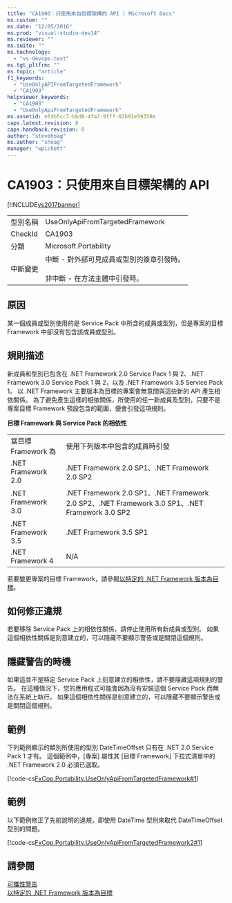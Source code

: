 ```yaml
---
title: "CA1903：只使用來自目標架構的 API | Microsoft Docs"
ms.custom: ""
ms.date: "12/05/2016"
ms.prod: "visual-studio-dev14"
ms.reviewer: ""
ms.suite: ""
ms.technology: 
  - "vs-devops-test"
ms.tgt_pltfrm: ""
ms.topic: "article"
f1_keywords: 
  - "UseOnlyAPIFromTargetedFramework"
  - "CA1903"
helpviewer_keywords: 
  - "CA1903"
  - "UseOnlyApiFromTargetedFramework"
ms.assetid: efdb5cc7-bbd8-4fa7-9fff-02b91e59350e
caps.latest.revision: 8
caps.handback.revision: 8
author: "stevehoag"
ms.author: "shoag"
manager: "wpickett"
---
```

# CA1903：只使用來自目標架構的 API
[!INCLUDE[vs2017banner](../code-quality/includes/vs2017banner.md)]

|||  
|-|-|  
|型別名稱|UseOnlyApiFromTargetedFramework|  
|CheckId|CA1903|  
|分類|Microsoft.Portability|  
|中斷變更|中斷 \- 對外部可見成員或型別的簽章引發時。<br /><br /> 非中斷 \- 在方法主體中引發時。|  
  
## 原因  
 某一個成員或型別使用的是 Service Pack 中所含的成員或型別，但是專案的目標 Framework 中卻沒有包含該成員或型別。  
  
## 規則描述  
 新成員和型別已包含在 .NET Framework 2.0 Service Pack 1 與 2、.NET Framework 3.0 Service Pack 1 與 2，以及 .NET Framework 3.5 Service Pack 1。  以 .NET Framework 主要版本為目標的專案會無意間與這些新的 API 產生相依關係。  為了避免產生這樣的相依關係，所使用的任一新成員及型別，只要不是專案目標 Framework 預設包含的範圍，便會引發這項規則。  
  
 **目標 Framework 與 Service Pack 的相依性**  
  
|||  
|-|-|  
|當目標 Framework 為|使用下列版本中包含的成員時引發|  
|.NET Framework 2.0|.NET Framework 2.0 SP1、.NET Framework 2.0 SP2|  
|.NET Framework 3.0|.NET Framework 2.0 SP1、.NET Framework 2.0 SP2、.NET Framework 3.0 SP1、.NET Framework 3.0 SP2|  
|.NET Framework 3.5|.NET Framework 3.5 SP1|  
|.NET Framework 4|N\/A|  
  
 若要變更專案的目標 Framework，請參閱[以特定的 .NET Framework 版本為目標](../ide/targeting-a-specific-dotnet-framework-version.md)。  
  
## 如何修正違規  
 若要移除 Service Pack 上的相依性關係，請停止使用所有新成員或型別。  如果這個相依性關係是刻意建立的，可以隱藏不要顯示警告或是關閉這個規則。  
  
## 隱藏警告的時機  
 如果這並不是特定 Service Pack 上刻意建立的相依性，請不要隱藏這項規則的警告。  在這種情況下，您的應用程式可能會因為沒有安裝這個 Service Pack 而無法在系統上執行。  如果這個相依性關係是刻意建立的，可以隱藏不要顯示警告或是關閉這個規則。  
  
## 範例  
 下列範例顯示的類別所使用的型別 DateTimeOffset 只有在 .NET 2.0 Service Pack 1 才有。  這個範例中，\[專案\] 屬性其 \[目標 Framework\] 下拉式清單中的 .NET Framework 2.0 必須已選取。  
  
 [!code-cs[FxCop.Portability.UseOnlyApiFromTargetedFramework#1](../code-quality/codesnippet/CSharp/ca1903-use-only-api-from-targeted-framework_1.cs)]  
  
## 範例  
 以下範例修正了先前說明的違規，即使用 DateTime 型別來取代 DateTimeOffset 型別的問題。  
  
 [!code-cs[FxCop.Portability.UseOnlyApiFromTargetedFramework2#1](../code-quality/codesnippet/CSharp/ca1903-use-only-api-from-targeted-framework_2.cs)]  
  
## 請參閱  
 [可攜性警告](../code-quality/portability-warnings.md)   
 [以特定的 .NET Framework 版本為目標](../ide/targeting-a-specific-dotnet-framework-version.md)